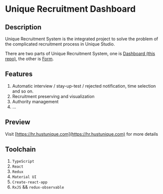 # Unique Recruitment Dashboard

## Description

Unique Recruitment System is the integrated project to solve the problem of the complicated recruitment process in Unique Studio.

There are two parts of Unique Recruitment System,
one is [Dashboard (this repo)](https://github.com/UniqueStudio/UniqueRecruitmentDashboard),
the other is [Form](https://github.com/UniqueStudio/UniqueRecruitmentForm).

## Features

1. Automatic interview / stay-up-test / rejected notification, time selection and so on.
2. Recruitment preserving and visualization
3. Authority management
4. ...

## Preview

Visit [https://hr.hustunique.com](https://hr.hustunique.com) for more details

## Toolchain

1. `TypeScript`
2. `React`
3. `Redux`
4. `Material UI`
5. `Create-react-app`
6. `RxJS` && `redux-observable`

